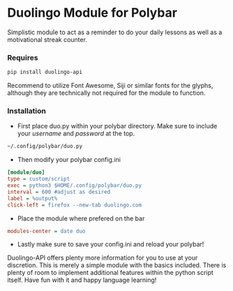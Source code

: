 # Duolingo Module for Polybar
Simplistic module to act as a reminder to do your daily lessons as well as a motivational streak counter.

### Requires

```bash
pip install duolingo-api
```
Recommend to utilize Font Awesome, Siji or similar fonts for the glyphs, although they are technically not required for the module to function.

### Installation
- First place duo.py within your polybar directory. Make sure to include your _username_ and _password_ at the top.
```bash
~/.config/polybar/duo.py
```
- Then modify your polybar config.ini
```ini
[module/duo]
type = custom/script
exec = python3 $HOME/.config/polybar/duo.py
interval = 600 #adjust as desired
label = %output%
click-left = firefox --new-tab duolingo.com
```
- Place the module where prefered on the bar
```ini
modules-center = date duo
```
- Lastly make sure to save your config.ini and reload your polybar!

Duolingo-API offers plenty more information for you to use at your discretion. This is merely a simple module with the basics included. There is plenty of room to implement additional features within the python script itself. Have fun with it and happy language learning!
